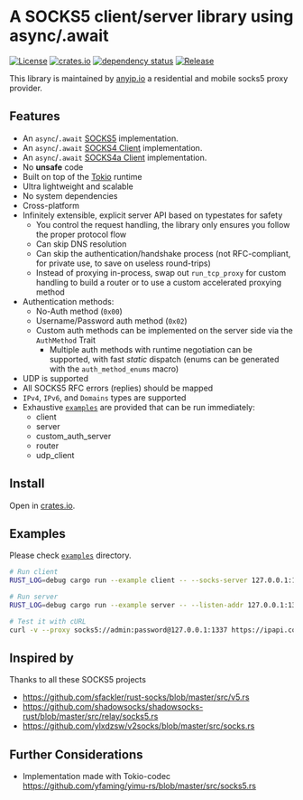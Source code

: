 # A SOCKS5 client/server library using async/.await
[![License](https://img.shields.io/github/license/dizda/fast-socks5.svg)](https://github.com/dizda/fast-socks5)
[![crates.io](https://img.shields.io/crates/v/fast-socks5.svg)](https://crates.io/crates/fast-socks5)
[![dependency status](https://deps.rs/repo/github/dizda/fast-socks5/status.svg)](https://deps.rs/repo/github/dizda/fast-socks5)
[![Release](https://img.shields.io/github/release/dizda/fast-socks5.svg)](https://github.com/dizda/fast-socks5/releases)

This library is maintained by [anyip.io](https://anyip.io/) a residential and mobile socks5 proxy provider.

## Features

- An `async`/`.await` [SOCKS5](https://tools.ietf.org/html/rfc1928) implementation.
- An `async`/`.await` [SOCKS4 Client](https://www.openssh.com/txt/socks4.protocol) implementation.
- An `async`/`.await` [SOCKS4a Client](https://www.openssh.com/txt/socks4a.protocol) implementation.
- No **unsafe** code
- Built on top of the [Tokio](https://tokio.rs/) runtime
- Ultra lightweight and scalable
- No system dependencies
- Cross-platform
- Infinitely extensible, explicit server API based on typestates for safety
  - You control the request handling, the library only ensures you follow the proper protocol flow
  - Can skip DNS resolution
  - Can skip the authentication/handshake process (not RFC-compliant, for private use, to save on useless round-trips)
  - Instead of proxying in-process, swap out `run_tcp_proxy` for custom handling to build a router or to use a custom accelerated proxying method
- Authentication methods:
  - No-Auth method (`0x00`)
  - Username/Password auth method (`0x02`)
  - Custom auth methods can be implemented on the server side via the `AuthMethod` Trait
    - Multiple auth methods with runtime negotiation can be supported, with fast *static* dispatch (enums can be generated with the `auth_method_enums` macro)
- UDP is supported
- All SOCKS5 RFC errors (replies) should be mapped
- `IPv4`, `IPv6`, and `Domains` types are supported
- Exhaustive [`examples`](https://github.com/dizda/fast-socks5/tree/master/examples) are provided that can be run immediately:
  - client
  - server
  - custom_auth_server
  - router
  - udp_client


## Install

Open in [crates.io](https://crates.io/crates/fast-socks5).


## Examples

Please check [`examples`](https://github.com/dizda/fast-socks5/tree/master/examples) directory.

```bash
# Run client
RUST_LOG=debug cargo run --example client -- --socks-server 127.0.0.1:1337 --username admin --password password -a perdu.com -p 80

# Run server
RUST_LOG=debug cargo run --example server -- --listen-addr 127.0.0.1:1337 password -u admin -p password

# Test it with cURL
curl -v --proxy socks5://admin:password@127.0.0.1:1337 https://ipapi.co/json/
```


## Inspired by

Thanks to all these SOCKS5 projects

- https://github.com/sfackler/rust-socks/blob/master/src/v5.rs
- https://github.com/shadowsocks/shadowsocks-rust/blob/master/src/relay/socks5.rs
- https://github.com/ylxdzsw/v2socks/blob/master/src/socks.rs

## Further Considerations

- Implementation made with Tokio-codec https://github.com/yfaming/yimu-rs/blob/master/src/socks5.rs
